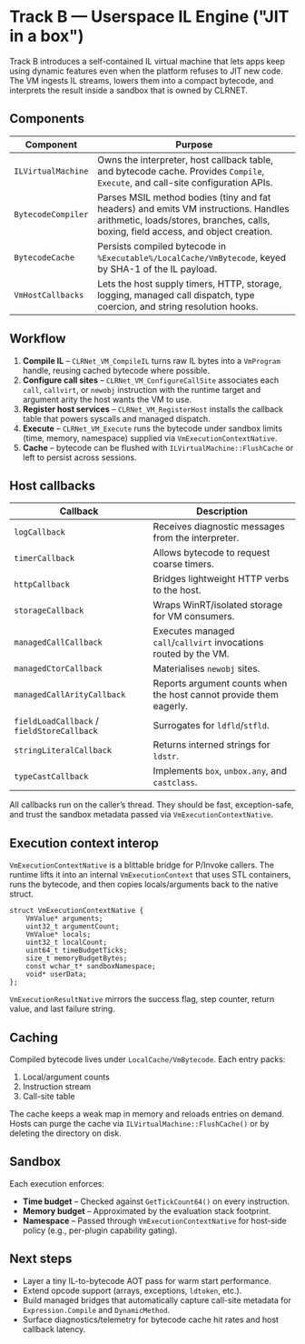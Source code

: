# Track B — Userspace IL Engine ("JIT in a box")

Track B introduces a self-contained IL virtual machine that lets apps keep using dynamic features even when the platform refuses to JIT new code. The VM ingests IL streams, lowers them into a compact bytecode, and interprets the result inside a sandbox that is owned by CLRNET.

## Components

| Component | Purpose |
|-----------|---------|
| `ILVirtualMachine` | Owns the interpreter, host callback table, and bytecode cache. Provides `Compile`, `Execute`, and call-site configuration APIs. |
| `BytecodeCompiler` | Parses MSIL method bodies (tiny and fat headers) and emits VM instructions. Handles arithmetic, loads/stores, branches, calls, boxing, field access, and object creation. |
| `BytecodeCache` | Persists compiled bytecode in `%Executable%/LocalCache/VmBytecode`, keyed by SHA-1 of the IL payload. |
| `VmHostCallbacks` | Lets the host supply timers, HTTP, storage, logging, managed call dispatch, type coercion, and string resolution hooks. |

## Workflow

1. **Compile IL** – `CLRNet_VM_CompileIL` turns raw IL bytes into a `VmProgram` handle, reusing cached bytecode where possible.
2. **Configure call sites** – `CLRNet_VM_ConfigureCallSite` associates each `call`, `callvirt`, or `newobj` instruction with the runtime target and argument arity the host wants the VM to use.
3. **Register host services** – `CLRNet_VM_RegisterHost` installs the callback table that powers syscalls and managed dispatch.
4. **Execute** – `CLRNet_VM_Execute` runs the bytecode under sandbox limits (time, memory, namespace) supplied via `VmExecutionContextNative`.
5. **Cache** – bytecode can be flushed with `ILVirtualMachine::FlushCache` or left to persist across sessions.

## Host callbacks

| Callback | Description |
|----------|-------------|
| `logCallback` | Receives diagnostic messages from the interpreter. |
| `timerCallback` | Allows bytecode to request coarse timers. |
| `httpCallback` | Bridges lightweight HTTP verbs to the host. |
| `storageCallback` | Wraps WinRT/isolated storage for VM consumers. |
| `managedCallCallback` | Executes managed `call`/`callvirt` invocations routed by the VM. |
| `managedCtorCallback` | Materialises `newobj` sites. |
| `managedCallArityCallback` | Reports argument counts when the host cannot provide them eagerly. |
| `fieldLoadCallback` / `fieldStoreCallback` | Surrogates for `ldfld`/`stfld`. |
| `stringLiteralCallback` | Returns interned strings for `ldstr`. |
| `typeCastCallback` | Implements `box`, `unbox.any`, and `castclass`. |

All callbacks run on the caller’s thread. They should be fast, exception-safe, and trust the sandbox metadata passed via `VmExecutionContextNative`.

## Execution context interop

`VmExecutionContextNative` is a blittable bridge for P/Invoke callers. The runtime lifts it into an internal `VmExecutionContext` that uses STL containers, runs the bytecode, and then copies locals/arguments back to the native struct.

```
struct VmExecutionContextNative {
    VmValue* arguments;
    uint32_t argumentCount;
    VmValue* locals;
    uint32_t localCount;
    uint64_t timeBudgetTicks;
    size_t memoryBudgetBytes;
    const wchar_t* sandboxNamespace;
    void* userData;
};
```

`VmExecutionResultNative` mirrors the success flag, step counter, return value, and last failure string.

## Caching

Compiled bytecode lives under `LocalCache/VmBytecode`. Each entry packs:

1. Local/argument counts
2. Instruction stream
3. Call-site table

The cache keeps a weak map in memory and reloads entries on demand. Hosts can purge the cache via `ILVirtualMachine::FlushCache()` or by deleting the directory on disk.

## Sandbox

Each execution enforces:

* **Time budget** – Checked against `GetTickCount64()` on every instruction.
* **Memory budget** – Approximated by the evaluation stack footprint.
* **Namespace** – Passed through `VmExecutionContextNative` for host-side policy (e.g., per-plugin capability gating).

## Next steps

* Layer a tiny IL-to-bytecode AOT pass for warm start performance.
* Extend opcode support (arrays, exceptions, `ldtoken`, etc.).
* Build managed bridges that automatically capture call-site metadata for `Expression.Compile` and `DynamicMethod`.
* Surface diagnostics/telemetry for bytecode cache hit rates and host callback latency.
